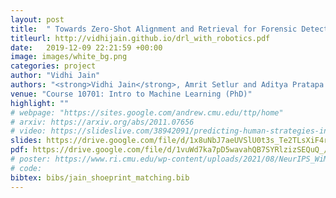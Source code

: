 ```yaml
---
layout: post
title:  " Towards Zero-Shot Alignment and Retrieval for Forensic Detection  "
titleurl: http://vidhijain.github.io/drl_with_robotics.pdf
date:   2019-12-09 22:21:59 +00:00
image: images/white_bg.png
categories: project
author: "Vidhi Jain"
authors: "<strong>Vidhi Jain</strong>, Amrit Setlur and Aditya Pratapa."
venue: "Course 10701: Intro to Machine Learning (PhD)"
highlight: ""
# webpage: "https://sites.google.com/andrew.cmu.edu/ttp/home"
# arxiv: https://arxiv.org/abs/2011.07656
# video: https://slideslive.com/38942091/predicting-human-strategies-in-simulated-search-and-rescue
slides: https://drive.google.com/file/d/1x8uNbJ7aeUVSlU0t3s_Te2TLsXiF4rJw/view?usp=sharing
pdf: https://drive.google.com/file/d/1vuWd7ka7pD5wavahQB7SYRlzizSEQuQ_/view?usp=sharing
# poster: https://www.ri.cmu.edu/wp-content/uploads/2021/08/NeurIPS_WiML.pdf
# code: 
bibtex: bibs/jain_shoeprint_matching.bib
---
```

